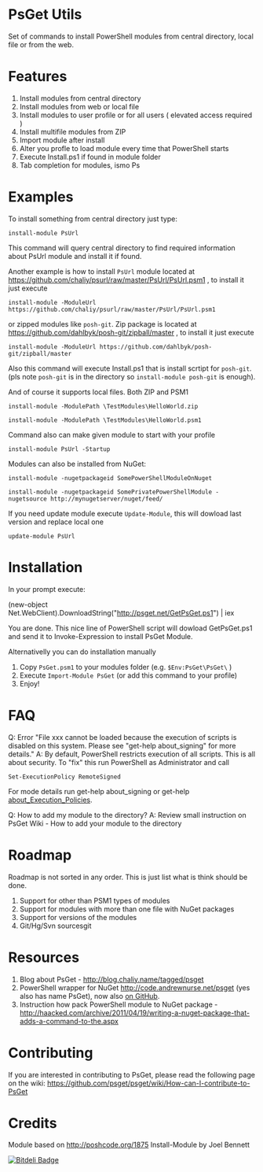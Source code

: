 PsGet Utils
=============

Set of commands to install PowerShell modules from central directory, local file or from the web.

Features
========

1. Install modules from central directory
2. Install modules from web or local file
3. Install modules to user profile or for all users ( elevated access required )
4. Install multifile modules from ZIP
5. Import module after install
6. Alter you profle to load module every time that PowerShell starts
7. Execute Install.ps1 if found in module folder
31. Tab completion for modules, ismo Ps<Tab>

Examples
========
To install something from central directory just type:

    install-module PsUrl
    
This command will query central directory to find required information about PsUrl module and install it if found.

Another example is how to install `PsUrl` module located at https://github.com/chaliy/psurl/raw/master/PsUrl/PsUrl.psm1 , to install it just execute

    install-module -ModuleUrl https://github.com/chaliy/psurl/raw/master/PsUrl/PsUrl.psm1
    
or zipped modules like `posh-git`. Zip package is located at https://github.com/dahlbyk/posh-git/zipball/master , to install it just execute

    install-module -ModuleUrl https://github.com/dahlbyk/posh-git/zipball/master
    
Also this command will execute Install.ps1 that is install scrtipt for `posh-git`. (pls note `posh-git` is in the directory so `install-module posh-git` is enough).

And of course it supports local files. Both ZIP and PSM1
    
    install-module -ModulePath \TestModules\HelloWorld.zip

    install-module -ModulePath \TestModules\HelloWorld.psm1
    
Command also can make given module to start with your profile

    install-module PsUrl -Startup   

Modules can also be installed from NuGet:

    install-module -nugetpackageid SomePowerShellModuleOnNuget

	install-module -nugetpackageid SomePrivatePowerShellModule -nugetsource http://mynugetserver/nuget/feed/

If you need update module execute `Update-Module`, this will dowload last version and replace local one

    update-module PsUrl

Installation
============

In your prompt execute:

(new-object Net.WebClient).DownloadString("http://psget.net/GetPsGet.ps1") | iex

You are done. This nice line of PowerShell script will dowload GetPsGet.ps1 and send it to Invoke-Expression to install PsGet Module.

Alternativelly you can do installation manually

1. Copy `PsGet.psm1` to your modules folder (e.g. `$Env:PsGet\PsGet\` )
2. Execute `Import-Module PsGet` (or add this command to your profile)
3. Enjoy!

FAQ
===

Q: Error "File xxx cannot be loaded because the execution of scripts is disabled on this system. Please see "get-help about_signing" for more details."
A: By default, PowerShell restricts execution of all scripts. This is all about security. To "fix" this run PowerShell as Administrator and call 
    
    Set-ExecutionPolicy RemoteSigned
    
For mode details run get-help about_signing or get-help [about_Execution_Policies](http://msdn.microsoft.com/en-us/library/dd347641.aspx).

Q: How to add my module to the directory?
A: Review small instruction on PsGet Wiki - How to add your module to the directory


Roadmap
=======

Roadmap is not sorted in any order. This is just list what is think should be done.

1. Support for other than PSM1 types of modules
2. Support for modules with more than one file with NuGet packages
3. Support for versions of the modules
4. Git/Hg/Svn sourcesgit

Resources
=========

1. Blog about PsGet - http://blog.chaliy.name/tagged/psget
2. PowerShell wrapper for NuGet http://code.andrewnurse.net/psget (yes also has name PsGet), now also [on GitHub](https://github.com/anurse/PS-Get).
3. Instruction how pack PowerShell module to NuGet package - http://haacked.com/archive/2011/04/19/writing-a-nuget-package-that-adds-a-command-to-the.aspx

Contributing
============

If you are interested in contributing to PsGet, please read the following page on the wiki:
https://github.com/psget/psget/wiki/How-can-I-contribute-to-PsGet

Credits
=======

Module based on http://poshcode.org/1875 Install-Module by Joel Bennett  

[![Bitdeli Badge](https://d2weczhvl823v0.cloudfront.net/psget/psget/trend.png)](https://bitdeli.com/free "Bitdeli Badge")
